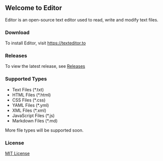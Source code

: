 ## Welcome to Editor
Editor is an open-source text editor used to read, write and modify text files.

### Download
To install Editor, visit https://texteditor.to

### Releases
To view the latest release, see [Releases](https://github.com/mebsic/Editor/releases/latest)

### Supported Types
- Text Files (*.txt)
- HTML Files (*.html)
- CSS Files (*.css)
- YAML Files (*.yml)
- XML Files (*.xml)
- JavaScript Files (*.js)
- Markdown Files (*.md)

More file types will be supported soon.

### License
[MIT License](https://github.com/mebsic/Editor/blob/master/LICENSE)
